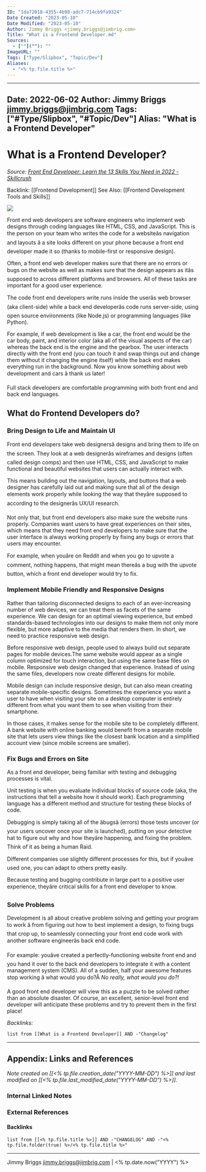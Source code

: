 ```yaml
---
ID: "1da72018-4355-4b98-adc7-714cb9fa9324"
Date Created: "2023-05-10"
Date Modified: "2023-05-10"
Author: Jimmy Briggs <jimmy.briggs@jimbrig.com>
Title: "What is a Frontend Developer.md"
Sources: 
  - [""](""): ""
ImageURL: ""
Tags: ["Type/Slipbox", "Topic/Dev"]
Aliases:
  - "<% tp.file.title %>"
---
```


---
Date: 2022-06-02
Author: Jimmy Briggs <jimmy.briggs@jimbrig.com>
Tags: ["#Type/Slipbox", "#Topic/Dev"]
Alias: "What is a Frontend Developer"
---

# What is a Frontend Developer?

*Source: [Front End Developer: Learn the 13 Skills You Need in 2022 - Skillcrush](https://skillcrush.com/blog/skills-to-become-a-front-end-developer/)*

Backlink: [[Frontend Development]]
See Also: [[Frontend Development Tools and Skills]]

![](https://i.imgur.com/LSUUTzV.png)


Front end web developers are software engineers who implement web designs through coding languages like HTML, CSS, and JavaScript. This is the person on your team who writes the code for a websiteâs navigation and layouts â a site looks different on your phone because a front end developer made it so (thanks to mobile-first or responsive design).

Often, a front end web developer makes sure that there are no errors or bugs on the website as well as makes sure that the design appears as itâs supposed to across different platforms and browsers. All of these tasks are important for a good user experience.

The code front end developers write runs inside the userâs web browser (aka client-side) while a back end developerâs code runs server-side, using open source environments (like Node.js) or programming languages (like Python).

For example, if web development is like a car, the front end would be the car body, paint, and interior color (aka all of the visual aspects of the car) whereas the back end is the engine and the gearbox. The user interacts directly with the front end (you can touch it and swap things out and change them without it changing the engine itself) while the back end makes everything run in the background. Now you know something about web development and cars â thank us later!

Full stack developers are comfortable programming with both front end and back end languages.

## What do Frontend Developers do?

### Bring Design to Life and Maintain UI

Front end developers take web designersâ designs and bring them to life on the screen. They look at a web designerâs wireframes and designs (often called design comps) and then use HTML, CSS, and JavaScript to make functional and beautiful websites that users can actually interact with.

This means building out the navigation, layouts, and buttons that a web designer has carefully laid out and making sure that all of the design elements work properly while looking the way that theyâre supposed to according to the designerâs UX/UI research.

Not only that, but front end developers also make sure the website runs properly. Companies want users to have great experiences on their sites, which means that they need front end developers to make sure that the user interface is always working properly by fixing any bugs or errors that users may encounter.

For example, when youâre on Reddit and when you go to upvote a comment, nothing happens, that might mean thereâs a bug with the upvote button, which a front end developer would try to fix.

### Implement Mobile Friendly and Responsive Designs

Rather than tailoring disconnected designs to each of an ever-increasing number of web devices, we can treat them as facets of the same experience. We can design for an optimal viewing experience, but embed standards-based technologies into our designs to make them not only more flexible, but more adaptive to the media that renders them. In short, we need to practice responsive web design.

Before responsive web design, people used to always build out separate pages for mobile devices.The same website would appear as a single column optimized for touch interaction, but using the same base files on mobile. Responsive web design changed that experience. Instead of using the same files, developers now create different designs for mobile.

Mobile design can include responsive design, but can also mean creating separate mobile-specific designs. Sometimes the experience you want a user to have when visiting your site on a desktop computer is entirely different from what you want them to see when visiting from their smartphone.

In those cases, it makes sense for the mobile site to be completely different. A bank website with online banking would benefit from a separate mobile site that lets users view things like the closest bank location and a simplified account view (since mobile screens are smaller).

### Fix Bugs and Errors on Site

As a front end developer, being familiar with testing and debugging processes is vital.

Unit testing is when you evaluate individual blocks of source code (aka, the instructions that tell a website how it should work). Each programming language has a different method and structure for testing these blocks of code.

Debugging is simply taking all of the âbugsâ (errors) those tests uncover (or your users uncover once your site is launched), putting on your detective hat to figure out why and how theyâre happening, and fixing the problem. Think of it as being a human Raid.

Different companies use slightly different processes for this, but if youâve used one, you can adapt to others pretty easily.

Because testing and bugging contribute in large part to a positive user experience, theyâre critical skills for a front end developer to know.

### Solve Problems

Development is all about creative problem solving and getting your program to work â from figuring out how to best implement a design, to fixing bugs that crop up, to seamlessly connecting your front end code work with another software engineerâs back end code.

For example: youâve created a perfectly-functioning website front end and you hand it over to the back end developers to integrate it with a content management system (CMS). All of a sudden, half your awesome features stop working â what would you do?Â _No really, what would you do?!_

A good front end developer will view this as a puzzle to be solved rather than an absolute disaster. Of course, an excellent, senior-level front end developer will anticipate these problems and try to prevent them in the first place!



*Backlinks:*

```dataview
list from [[What is a Frontend Developer]] AND -"Changelog"
```

***

## Appendix: Links and References

*Note created on [[<% tp.file.creation_date("YYYY-MM-DD") %>]] and last modified on [[<% tp.file.last_modified_date("YYYY-MM-DD") %>]].*

### Internal Linked Notes

### External References

#### Backlinks

```dataview
list from [[<% tp.file.title %>]] AND -"CHANGELOG" AND -"<% tp.file.folder(true) %>/<% tp.file.title %>"
```


***

Jimmy Briggs <jimmy.briggs@jimbrig.com> | <% tp.date.now("YYYY") %>
